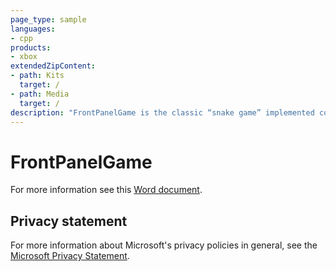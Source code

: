 ```yaml
---
page_type: sample
languages:
- cpp
products:
- xbox
extendedZipContent:
- path: Kits
  target: /
- path: Media
  target: /
description: "FrontPanelGame is the classic “snake game” implemented completely on the Xbox One X DevKit Front Panel."
---
```


# FrontPanelGame

For more information see this [Word document](https://github.com/microsoft/Xbox-ATG-Samples/blob/master/XDKSamples/System/FrontPanelGame/readme.docx).

## Privacy statement

For more information about Microsoft's privacy policies in general, see the [Microsoft Privacy Statement](https://privacy.microsoft.com/privacystatement/).
